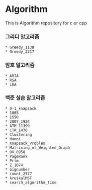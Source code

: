 # Algorithm

This is Algorithm repository for c or cpp

### 그리디 알고리즘
    * Greedy_1138	
    * Greedy_2217	

### 암호 알고리즘 
    * ARIA
    * RSA
    * LEA
    
### 백준 실습 알고리즘
    * 0-1_knapsack	
    * 1085    	
    * 1550	
    * 2007_1924
    * ATM_11399	
    * CTR_1476	
    * Clustering	
    * Hanoi	
    * Knapsack_Problem	
    * Matrixing_of_Weighted_Graph	
    * OX_8958
    * PageRank	
    * Prim		
    * Z_1074	
    * bignumber	
    * count_2577	
    * kruskalMST	
    * search_algorithm_time
